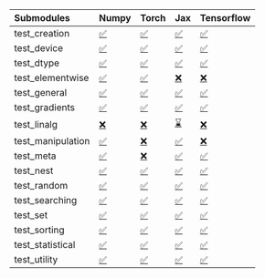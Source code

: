 | Submodules        | Numpy                                                                                                                           | Torch                                                                                                                           | Jax                                                                                                                             | Tensorflow                                                                                                                      |
|:------------------|:--------------------------------------------------------------------------------------------------------------------------------|:--------------------------------------------------------------------------------------------------------------------------------|:--------------------------------------------------------------------------------------------------------------------------------|:--------------------------------------------------------------------------------------------------------------------------------|
| test_creation     | <a href="https://github.com/unifyai/ivy/runs/7897714204?check_suite_focus=true" rel="noopener noreferrer" target="_blank">✅</a> | <a href="https://github.com/unifyai/ivy/runs/7897716104?check_suite_focus=true" rel="noopener noreferrer" target="_blank">✅</a> | <a href="https://github.com/unifyai/ivy/runs/7897717942?check_suite_focus=true" rel="noopener noreferrer" target="_blank">✅</a> | <a href="https://github.com/unifyai/ivy/runs/7897719908?check_suite_focus=true" rel="noopener noreferrer" target="_blank">✅</a> |
| test_device       | <a href="https://github.com/unifyai/ivy/runs/7897714355?check_suite_focus=true" rel="noopener noreferrer" target="_blank">✅</a> | <a href="https://github.com/unifyai/ivy/runs/7897716218?check_suite_focus=true" rel="noopener noreferrer" target="_blank">✅</a> | <a href="https://github.com/unifyai/ivy/runs/7897718037?check_suite_focus=true" rel="noopener noreferrer" target="_blank">✅</a> | <a href="https://github.com/unifyai/ivy/runs/7897720030?check_suite_focus=true" rel="noopener noreferrer" target="_blank">✅</a> |
| test_dtype        | <a href="https://github.com/unifyai/ivy/runs/7897714474?check_suite_focus=true" rel="noopener noreferrer" target="_blank">✅</a> | <a href="https://github.com/unifyai/ivy/runs/7897716325?check_suite_focus=true" rel="noopener noreferrer" target="_blank">✅</a> | <a href="https://github.com/unifyai/ivy/runs/7897718161?check_suite_focus=true" rel="noopener noreferrer" target="_blank">✅</a> | <a href="https://github.com/unifyai/ivy/runs/7897720191?check_suite_focus=true" rel="noopener noreferrer" target="_blank">✅</a> |
| test_elementwise  | <a href="https://github.com/unifyai/ivy/runs/7897714577?check_suite_focus=true" rel="noopener noreferrer" target="_blank">✅</a> | <a href="https://github.com/unifyai/ivy/runs/7897716438?check_suite_focus=true" rel="noopener noreferrer" target="_blank">✅</a> | <a href="https://github.com/unifyai/ivy/runs/7897718293?check_suite_focus=true" rel="noopener noreferrer" target="_blank">❌</a> | <a href="https://github.com/unifyai/ivy/runs/7897720339?check_suite_focus=true" rel="noopener noreferrer" target="_blank">❌</a> |
| test_general      | <a href="https://github.com/unifyai/ivy/runs/7897714705?check_suite_focus=true" rel="noopener noreferrer" target="_blank">✅</a> | <a href="https://github.com/unifyai/ivy/runs/7897716550?check_suite_focus=true" rel="noopener noreferrer" target="_blank">✅</a> | <a href="https://github.com/unifyai/ivy/runs/7897718407?check_suite_focus=true" rel="noopener noreferrer" target="_blank">✅</a> | <a href="https://github.com/unifyai/ivy/runs/7897720509?check_suite_focus=true" rel="noopener noreferrer" target="_blank">✅</a> |
| test_gradients    | <a href="https://github.com/unifyai/ivy/runs/7897714836?check_suite_focus=true" rel="noopener noreferrer" target="_blank">✅</a> | <a href="https://github.com/unifyai/ivy/runs/7897716657?check_suite_focus=true" rel="noopener noreferrer" target="_blank">✅</a> | <a href="https://github.com/unifyai/ivy/runs/7897718550?check_suite_focus=true" rel="noopener noreferrer" target="_blank">✅</a> | <a href="https://github.com/unifyai/ivy/runs/7897720614?check_suite_focus=true" rel="noopener noreferrer" target="_blank">✅</a> |
| test_linalg       | <a href="https://github.com/unifyai/ivy/runs/7897714993?check_suite_focus=true" rel="noopener noreferrer" target="_blank">❌</a> | <a href="https://github.com/unifyai/ivy/runs/7897716744?check_suite_focus=true" rel="noopener noreferrer" target="_blank">❌</a> | <a href="https://github.com/unifyai/ivy/runs/7897718788?check_suite_focus=true" rel="noopener noreferrer" target="_blank">⌛</a> | <a href="https://github.com/unifyai/ivy/runs/7897720715?check_suite_focus=true" rel="noopener noreferrer" target="_blank">❌</a> |
| test_manipulation | <a href="https://github.com/unifyai/ivy/runs/7897715134?check_suite_focus=true" rel="noopener noreferrer" target="_blank">✅</a> | <a href="https://github.com/unifyai/ivy/runs/7897716855?check_suite_focus=true" rel="noopener noreferrer" target="_blank">❌</a> | <a href="https://github.com/unifyai/ivy/runs/7897718899?check_suite_focus=true" rel="noopener noreferrer" target="_blank">✅</a> | <a href="https://github.com/unifyai/ivy/runs/7897720847?check_suite_focus=true" rel="noopener noreferrer" target="_blank">❌</a> |
| test_meta         | <a href="https://github.com/unifyai/ivy/runs/7897715267?check_suite_focus=true" rel="noopener noreferrer" target="_blank">✅</a> | <a href="https://github.com/unifyai/ivy/runs/7897716979?check_suite_focus=true" rel="noopener noreferrer" target="_blank">❌</a> | <a href="https://github.com/unifyai/ivy/runs/7897719052?check_suite_focus=true" rel="noopener noreferrer" target="_blank">✅</a> | <a href="https://github.com/unifyai/ivy/runs/7897720965?check_suite_focus=true" rel="noopener noreferrer" target="_blank">✅</a> |
| test_nest         | <a href="https://github.com/unifyai/ivy/runs/7897715359?check_suite_focus=true" rel="noopener noreferrer" target="_blank">✅</a> | <a href="https://github.com/unifyai/ivy/runs/7897717134?check_suite_focus=true" rel="noopener noreferrer" target="_blank">✅</a> | <a href="https://github.com/unifyai/ivy/runs/7897719188?check_suite_focus=true" rel="noopener noreferrer" target="_blank">✅</a> | <a href="https://github.com/unifyai/ivy/runs/7897721066?check_suite_focus=true" rel="noopener noreferrer" target="_blank">✅</a> |
| test_random       | <a href="https://github.com/unifyai/ivy/runs/7897715464?check_suite_focus=true" rel="noopener noreferrer" target="_blank">✅</a> | <a href="https://github.com/unifyai/ivy/runs/7897717247?check_suite_focus=true" rel="noopener noreferrer" target="_blank">✅</a> | <a href="https://github.com/unifyai/ivy/runs/7897719292?check_suite_focus=true" rel="noopener noreferrer" target="_blank">✅</a> | <a href="https://github.com/unifyai/ivy/runs/7897721182?check_suite_focus=true" rel="noopener noreferrer" target="_blank">✅</a> |
| test_searching    | <a href="https://github.com/unifyai/ivy/runs/7897715564?check_suite_focus=true" rel="noopener noreferrer" target="_blank">✅</a> | <a href="https://github.com/unifyai/ivy/runs/7897717382?check_suite_focus=true" rel="noopener noreferrer" target="_blank">✅</a> | <a href="https://github.com/unifyai/ivy/runs/7897719429?check_suite_focus=true" rel="noopener noreferrer" target="_blank">✅</a> | <a href="https://github.com/unifyai/ivy/runs/7897721310?check_suite_focus=true" rel="noopener noreferrer" target="_blank">✅</a> |
| test_set          | <a href="https://github.com/unifyai/ivy/runs/7897715658?check_suite_focus=true" rel="noopener noreferrer" target="_blank">✅</a> | <a href="https://github.com/unifyai/ivy/runs/7897717498?check_suite_focus=true" rel="noopener noreferrer" target="_blank">✅</a> | <a href="https://github.com/unifyai/ivy/runs/7897719544?check_suite_focus=true" rel="noopener noreferrer" target="_blank">✅</a> | <a href="https://github.com/unifyai/ivy/runs/7897721498?check_suite_focus=true" rel="noopener noreferrer" target="_blank">✅</a> |
| test_sorting      | <a href="https://github.com/unifyai/ivy/runs/7897715755?check_suite_focus=true" rel="noopener noreferrer" target="_blank">✅</a> | <a href="https://github.com/unifyai/ivy/runs/7897717596?check_suite_focus=true" rel="noopener noreferrer" target="_blank">✅</a> | <a href="https://github.com/unifyai/ivy/runs/7897719645?check_suite_focus=true" rel="noopener noreferrer" target="_blank">✅</a> | <a href="https://github.com/unifyai/ivy/runs/7897721652?check_suite_focus=true" rel="noopener noreferrer" target="_blank">✅</a> |
| test_statistical  | <a href="https://github.com/unifyai/ivy/runs/7897715883?check_suite_focus=true" rel="noopener noreferrer" target="_blank">✅</a> | <a href="https://github.com/unifyai/ivy/runs/7897717727?check_suite_focus=true" rel="noopener noreferrer" target="_blank">✅</a> | <a href="https://github.com/unifyai/ivy/runs/7897719730?check_suite_focus=true" rel="noopener noreferrer" target="_blank">✅</a> | <a href="https://github.com/unifyai/ivy/runs/7897721788?check_suite_focus=true" rel="noopener noreferrer" target="_blank">✅</a> |
| test_utility      | <a href="https://github.com/unifyai/ivy/runs/7897715991?check_suite_focus=true" rel="noopener noreferrer" target="_blank">✅</a> | <a href="https://github.com/unifyai/ivy/runs/7897717836?check_suite_focus=true" rel="noopener noreferrer" target="_blank">✅</a> | <a href="https://github.com/unifyai/ivy/runs/7897719825?check_suite_focus=true" rel="noopener noreferrer" target="_blank">✅</a> | <a href="https://github.com/unifyai/ivy/runs/7897721891?check_suite_focus=true" rel="noopener noreferrer" target="_blank">✅</a> |